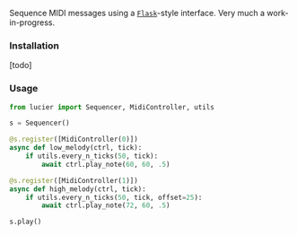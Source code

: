 Sequence MIDI messages using a [`Flask`](https://github.com/pallets/flask)-style interface. Very much a work-in-progress.

### Installation

[todo]

### Usage

```python
from lucier import Sequencer, MidiController, utils

s = Sequencer()

@s.register([MidiController(0)])
async def low_melody(ctrl, tick):
    if utils.every_n_ticks(50, tick):
        await ctrl.play_note(60, 60, .5)

@s.register([MidiController(1)])
async def high_melody(ctrl, tick):
    if utils.every_n_ticks(50, tick, offset=25):
        await ctrl.play_note(72, 60, .5)

s.play()
```
